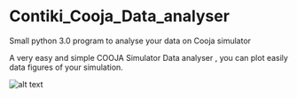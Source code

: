 # Contiki_Cooja_Data_analyser
Small python 3.0 program to analyse your data on Cooja simulator

A very easy and simple COOJA Simulator Data analyser , you can plot easily data figures of your simulation.

![alt text](https://i.imgur.com/AVUx7ty.png)

